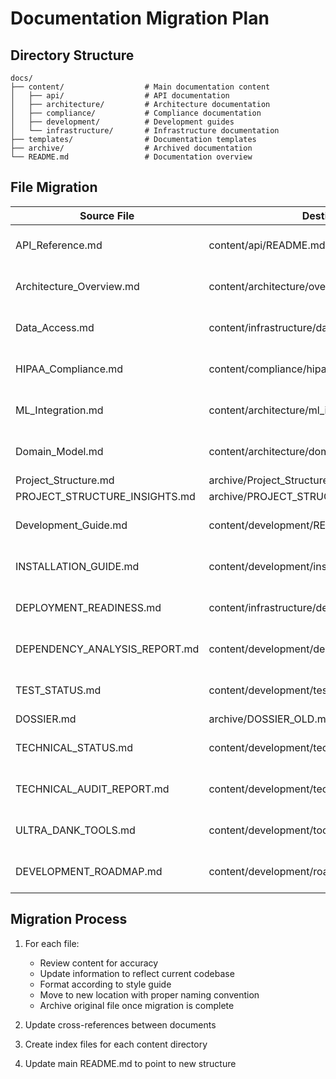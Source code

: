 # Documentation Migration Plan

## Directory Structure

```
docs/
├── content/                  # Main documentation content
│   ├── api/                  # API documentation
│   ├── architecture/         # Architecture documentation
│   ├── compliance/           # Compliance documentation
│   ├── development/          # Development guides
│   └── infrastructure/       # Infrastructure documentation
├── templates/                # Documentation templates
├── archive/                  # Archived documentation
└── README.md                 # Documentation overview
```

## File Migration

| Source File | Destination | Action |
|-------------|-------------|--------|
| API_Reference.md | content/api/README.md | Move and Update |
| Architecture_Overview.md | content/architecture/overview.md | Move and Update |
| Data_Access.md | content/infrastructure/data_access.md | Move and Update |
| HIPAA_Compliance.md | content/compliance/hipaa_compliance.md | Move and Update |
| ML_Integration.md | content/architecture/ml_integration.md | Move and Update |
| Domain_Model.md | content/architecture/domain_model.md | Move and Update |
| Project_Structure.md | archive/Project_Structure_OLD.md | Archive |
| PROJECT_STRUCTURE_INSIGHTS.md | archive/PROJECT_STRUCTURE_INSIGHTS_OLD.md | Archive |
| Development_Guide.md | content/development/README.md | Move and Update |
| INSTALLATION_GUIDE.md | content/development/installation_guide.md | Move and Update |
| DEPLOYMENT_READINESS.md | content/infrastructure/deployment_readiness.md | Move and Update |
| DEPENDENCY_ANALYSIS_REPORT.md | content/development/dependency_analysis.md | Move and Update |
| TEST_STATUS.md | content/development/test_status.md | Move and Update |
| DOSSIER.md | archive/DOSSIER_OLD.md | Archive |
| TECHNICAL_STATUS.md | content/development/technical_status.md | Move and Update |
| TECHNICAL_AUDIT_REPORT.md | content/development/technical_audit.md | Move and Update |
| ULTRA_DANK_TOOLS.md | content/development/tools_reference.md | Rename and Update |
| DEVELOPMENT_ROADMAP.md | content/development/roadmap.md | Move and Update |

## Migration Process

1. For each file:
   - Review content for accuracy
   - Update information to reflect current codebase
   - Format according to style guide
   - Move to new location with proper naming convention
   - Archive original file once migration is complete

2. Update cross-references between documents

3. Create index files for each content directory

4. Update main README.md to point to new structure